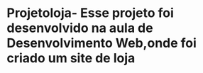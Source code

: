 # Projetoloja- Esse projeto foi desenvolvido na aula de Desenvolvimento Web,onde foi criado um site de loja 
